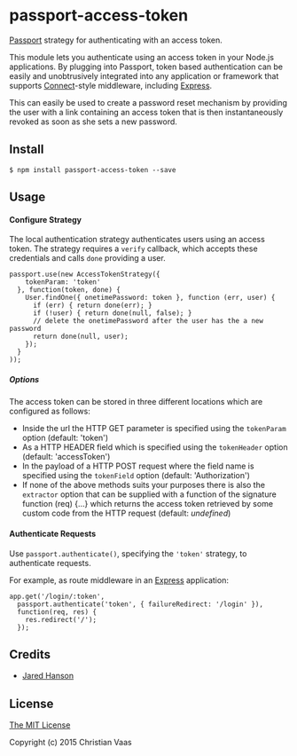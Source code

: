# passport-access-token

[Passport](http://passportjs.org/) strategy for authenticating with an access token.

This module lets you authenticate using an access token in your Node.js applications. By plugging into Passport, token based authentication can be easily and unobtrusively integrated into any application or framework that supports
[Connect](http://www.senchalabs.org/connect/)-style middleware, including
[Express](http://expressjs.com/).

This can easily be used to create a password reset mechanism by providing the user with a link containing an access token that is then instantaneously revoked as soon as she sets a new password.

## Install

    $ npm install passport-access-token --save

## Usage

#### Configure Strategy

The local authentication strategy authenticates users using an access token. The strategy requires a `verify` callback, which accepts these
credentials and calls `done` providing a user.

    passport.use(new AccessTokenStrategy({
        tokenParam: 'token'
      }, function(token, done) {
        User.findOne({ onetimePassword: token }, function (err, user) {
          if (err) { return done(err); }
          if (!user) { return done(null, false); }
          // delete the onetimePassword after the user has the a new password
          return done(null, user);
        });
      }
    ));

##### Options

The access token can be stored in three different locations which are configured as follows:

* Inside the url the HTTP GET parameter is specified using the `tokenParam` option (default: 'token')
* As a HTTP HEADER field which is specified using the `tokenHeader` option (default: 'accessToken')
* In the payload of a HTTP POST request where the field name is specified using the `tokenField` option (default: 'Authorization')
* If none of the above methods suits your purposes there is also the `extractor` option that can be supplied with a function of the signature 
function (req) {...} which returns the access token retrieved by some custom code from the HTTP request (default: *undefined*)

#### Authenticate Requests

Use `passport.authenticate()`, specifying the `'token'` strategy, to
authenticate requests.

For example, as route middleware in an [Express](http://expressjs.com/)
application:

    app.get('/login/:token', 
      passport.authenticate('token', { failureRedirect: '/login' }),
      function(req, res) {
        res.redirect('/');
      });

## Credits

  - [Jared Hanson](http://github.com/jaredhanson)

## License

[The MIT License](http://opensource.org/licenses/MIT)

Copyright (c) 2015 Christian Vaas
